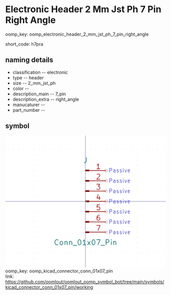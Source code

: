 # Electronic Header 2 Mm Jst Ph 7 Pin Right Angle
oomp_key: oomp_electronic_header_2_mm_jst_ph_7_pin_right_angle  

short_code: h7pra
## naming details
* classification -- electronic
* type -- header
* size -- 2_mm_jst_ph
* color -- 
* description_main -- 7_pin
* description_extra -- right_angle
* manucaturer -- 
* part_number -- 



## symbol

![](symbol/0/working/working_600.png)  
oomp_key: oomp_kicad_connector_conn_01x07_pin  
link: https://github.com/oomlout/oomlout_oomp_symbol_bot/tree/main/symbols/kicad_connector_conn_01x07_pin/working  

